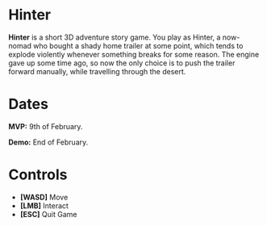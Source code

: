 # Hinter

**Hinter** is a short 3D adventure story game. You play as Hinter, a now-nomad who bought a shady home trailer at some point, which tends to explode violently whenever something breaks for some reason. The engine gave up some time ago, so now the only choice is to push the trailer forward manually, while travelling through the desert.

# Dates

**MVP:** 9th of February.

**Demo:** End of February.

# Controls
- **[WASD]** Move
- **[LMB]** Interact
- **[ESC]** Quit Game
